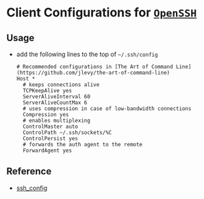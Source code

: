 # Client Configurations for [`OpenSSH`](https://www.openssh.com/)

## Usage

- add the following lines to the top of `~/.ssh/config`

  ```text
  # Recommended configurations in [The Art of Command Line](https://github.com/jlevy/the-art-of-command-line)
  Host *
    # keeps connections alive
    TCPKeepAlive yes
    ServerAliveInterval 60
    ServerAliveCountMax 6
    # uses compression in case of low-bandwidth connections
    Compression yes
    # enables multiplexing
    ControlMaster auto
    ControlPath ~/.ssh/sockets/%C
    ControlPersist yes
    # forwards the auth agent to the remote
    ForwardAgent yes
  ```

## Reference

- [ssh_config](https://man.openbsd.org/ssh_config)
